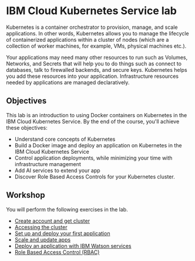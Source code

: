 # IBM Cloud Kubernetes Service lab
Kubernetes is a container orchestrator to provision, manage, and scale applications. In other words, Kubernetes allows you to manage the lifecycle of containerized applications within a cluster of nodes (which are a collection of worker machines, for example, VMs, physical machines etc.).

Your applications may need many other resources to run such as Volumes, Networks, and Secrets that will help you to do things such as connect to databases, talk to firewalled backends, and secure keys. Kubernetes helps you add these resources into your application. Infrastructure resources needed by applications are managed declaratively.

## Objectives
This lab is an introduction to using Docker containers on Kubernetes in the IBM Cloud Kubernetes Service. By the end of the course, you'll achieve these objectives:
* Understand core concepts of Kubernetes
* Build a Docker image and deploy an application on Kubernetes in the IBM Cloud Kubernetes Service
* Control application deployments, while minimizing your time with infrastructure management
* Add AI services to extend your app
* Discover Role Based Access Controls for your Kubernetes cluster.

## Workshop
You will perform the following exercises in the lab.

* [Create account and get cluster](exercise-0/README.md)
* [Accessing the cluster](exercise-1/README.md)
* [Set up and deploy your first application](exercise-2/README.md)
* [Scale and update apps](exercise-3/README.md)
* [Deploy an application with IBM Watson services](exercise-4/README.md)
* [Role Based Access Control (RBAC)](exercise-5/README.md)